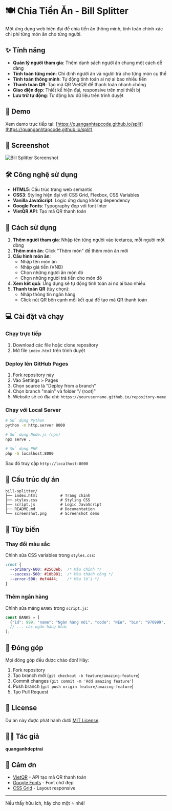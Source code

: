 # 🍽️ Chia Tiền Ăn - Bill Splitter

Một ứng dụng web hiện đại để chia tiền ăn thông minh, tính toán chính xác chi phí từng món ăn cho từng người.

## ✨ Tính năng

- **Quản lý người tham gia**: Thêm danh sách người ăn chung một cách dễ dàng
- **Tính toán từng món**: Chỉ định người ăn và người trả cho từng món cụ thể
- **Tính toán thông minh**: Tự động tính toán ai nợ ai bao nhiều tiền
- **Thanh toán QR**: Tạo mã QR VietQR để thanh toán nhanh chóng
- **Giao diện đẹp**: Thiết kế hiện đại, responsive trên mọi thiết bị
- **Lưu trữ tự động**: Tự động lưu dữ liệu trên trình duyệt

## 🚀 Demo

Xem demo trực tiếp tại: [https://quanganhtapcode.github.io/split](https://quanganhtapcode.github.io/split)

## 📱 Screenshot

![Bill Splitter Screenshot](screenshot.png)

## 🛠️ Công nghệ sử dụng

- **HTML5**: Cấu trúc trang web semantic
- **CSS3**: Styling hiện đại với CSS Grid, Flexbox, CSS Variables
- **Vanilla JavaScript**: Logic ứng dụng không dependency
- **Google Fonts**: Typography đẹp với font Inter
- **VietQR API**: Tạo mã QR thanh toán

## 🎯 Cách sử dụng

1. **Thêm người tham gia**: Nhập tên từng người vào textarea, mỗi người một dòng
2. **Thêm món ăn**: Click "Thêm món" để thêm món ăn mới
3. **Cấu hình món ăn**:
   - Nhập tên món ăn
   - Nhập giá tiền (VNĐ)
   - Chọn những người ăn món đó
   - Chọn những người trả tiền cho món đó
4. **Xem kết quả**: Ứng dụng sẽ tự động tính toán ai nợ ai bao nhiều
5. **Thanh toán QR** (tùy chọn):
   - Nhập thông tin ngân hàng
   - Click nút QR bên cạnh mỗi kết quả để tạo mã QR thanh toán

## 💻 Cài đặt và chạy

### Chạy trực tiếp
1. Download các file hoặc clone repository
2. Mở file `index.html` trên trình duyệt

### Deploy lên GitHub Pages
1. Fork repository này
2. Vào Settings > Pages
3. Chọn source là "Deploy from a branch"
4. Chọn branch "main" và folder "/ (root)"
5. Website sẽ có địa chỉ: `https://yourusername.github.io/repository-name`

### Chạy với Local Server
```bash
# Sử dụng Python
python -m http.server 8000

# Sử dụng Node.js (npx)
npx serve .

# Sử dụng PHP
php -S localhost:8000
```

Sau đó truy cập `http://localhost:8000`

## 📂 Cấu trúc dự án

```
bill-splitter/
├── index.html          # Trang chính
├── styles.css          # Styling CSS
├── script.js           # Logic JavaScript
├── README.md           # Documentation
└── screenshot.png      # Screenshot demo
```

## 🎨 Tùy biến

### Thay đổi màu sắc
Chỉnh sửa CSS variables trong `styles.css`:

```css
:root {
  --primary-600: #2563eb;  /* Màu chính */
  --success-500: #10b981;  /* Màu thành công */
  --error-500: #ef4444;    /* Màu lỗi */
}
```

### Thêm ngân hàng
Chỉnh sửa mảng `BANKS` trong `script.js`:

```javascript
const BANKS = [
  {"id": 999, "name": "Ngân hàng mới", "code": "NEW", "bin": "970999", "shortName": "NewBank"},
  // ... các ngân hàng khác
];
```

## 🤝 Đóng góp

Mọi đóng góp đều được chào đón! Hãy:

1. Fork repository
2. Tạo branch mới (`git checkout -b feature/amazing-feature`)
3. Commit changes (`git commit -m 'Add amazing feature'`)
4. Push branch (`git push origin feature/amazing-feature`)
5. Tạo Pull Request

## 📝 License

Dự án này được phát hành dưới [MIT License](LICENSE).

## 👨‍💻 Tác giả

**quanganhdeptrai**

## 🙏 Cảm ơn

- [VietQR](https://vietqr.io/) - API tạo mã QR thanh toán
- [Google Fonts](https://fonts.google.com/) - Font chữ đẹp
- [CSS Grid](https://css-tricks.com/snippets/css/complete-guide-grid/) - Layout responsive

---

Nếu thấy hữu ích, hãy cho một ⭐ nhé!
